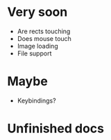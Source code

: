 # Very soon
- Are rects touching
- Does mouse touch
- Image loading
- File support

# Maybe
- Keybindings?

# Unfinished docs